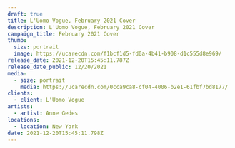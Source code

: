 ```yaml
---
draft: true
title: L'Uomo Vogue, February 2021 Cover
description: L'Uomo Vogue, February 2021 Cover
campaign_title: February 2021 Cover
thumb:
  size: portrait
  image: https://ucarecdn.com/f1bcf1d5-fd0a-4b41-b908-d1c555d8e969/
release_date: 2021-12-20T15:45:11.787Z
release_date_public: 12/20/2021
media:
  - size: portrait
    media: https://ucarecdn.com/0cca9ca8-cf04-4006-b2e1-61fbf7bd8177/
clients:
  - client: L'Uomo Vogue
artists:
  - artist: Anne Gedes
locations:
  - location: New York
date: 2021-12-20T15:45:11.798Z
---
```

